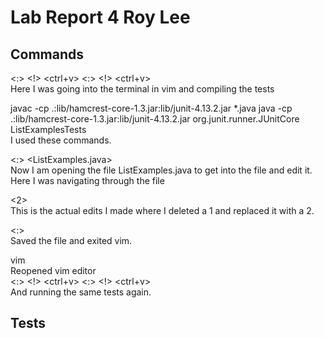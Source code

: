 # Lab Report 4 Roy Lee

## Commands
<:> <!> <ctrl+v> <enter> <:> <!> <ctrl+v> <enter> <br>
Here I was going into the terminal in vim and compiling the tests <br>

javac -cp .:lib/hamcrest-core-1.3.jar:lib/junit-4.13.2.jar *.java
java -cp .:lib/hamcrest-core-1.3.jar:lib/junit-4.13.2.jar org.junit.runner.JUnitCore ListExamplesTests <br>
I used these commands.<br>

<:> <edit> <ListExamples.java> <br>
Now I am opening the file ListExamples.java to get into the file and edit it.
<down><down><down><down><down><down><down><down><down><down><down><down><down><down><down><down><down><down><down><down><down><down><down><down><down><down><down><down><down><down><down><down><down><down><down><down><down><down><down><down><down><down><down>
<right><right><right><right><right><right><right><right><right><right><right> <br>
Here I was navigating through the file <br>

<x><a><left><2> <br>
This is the actual edits I made where I deleted a 1 and replaced it with a 2. <br>

<:><wq><enter> <br>
Saved the file and exited vim. <br>

vim <br>
Reopened vim editor <br>
<:> <!> <ctrl+v> <enter> <:> <!> <ctrl+v> <enter> <br>
And running the same tests again.

## Tests
